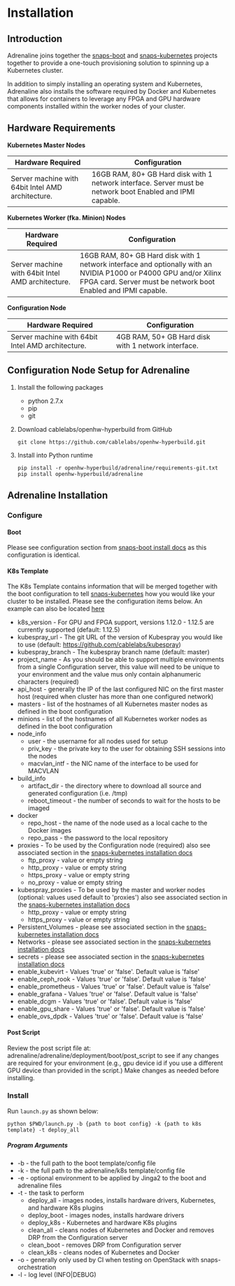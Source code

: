 # Installation

## Introduction

Adrenaline joins together the [snaps-boot](https://github.com/cablelabs/snaps-boot)
and [snaps-kubernetes](https://github.com/cablelabs/snaps-kubernetes) projects together
to provide a one-touch provisioning solution to spinning up a Kubernetes cluster.

In addition to simply installing an operating system and Kubernetes, Adrenaline
also installs the software required by Docker and Kubernetes that allows for containers
to leverage any FPGA and GPU hardware components installed within the worker nodes
of your cluster. 

## Hardware Requirements

**Kubernetes Master Nodes**

| Hardware Required | Configuration |
| ----------------- | ------------- |
| Server machine with 64bit Intel AMD architecture. | 16GB RAM, 80+ GB Hard disk with 1 network interface. Server must be network boot Enabled and IPMI capable. |

**Kubernetes Worker (fka. Minion) Nodes**

| Hardware Required | Configuration |
| ----------------- |  ------------- |
| Server machine with 64bit Intel AMD architecture. | 16GB RAM, 80+ GB Hard disk with 1 network interface and optionally with an NVIDIA P1000 or P4000 GPU and/or Xilinx FPGA card. Server must be network boot Enabled and IPMI capable. |

**Configuration Node**

| Hardware Required | Configuration |
| ----------------- | ------------- |
| Server machine with 64bit Intel AMD architecture. | 4GB RAM, 50+ GB Hard disk with 1 network interface. |

## Configuration Node Setup for Adrenaline

1. Install the following packages
    * python 2.7.x
    * pip
    * git

1. Download cablelabs/openhw-hyperbuild from GitHub
    ```
    git clone https://github.com/cablelabs/openhw-hyperbuild.git
    ```
1. Install into Python runtime
    ```
    pip install -r openhw-hyperbuild/adrenaline/requirements-git.txt
    pip install openhw-hyperbuild/adrenaline
    ```

## Adrenaline Installation

### Configure

#### Boot
Please see configuration section from
[snaps-boot install docs](https://github.com/cablelabs/snaps-boot/blob/master/doc/source/install/install.md#3-configuration)
as this configuration is identical.

#### K8s Template
The K8s Template contains information that will be merged together with the boot
configuration to tell [snaps-kubernetes](https://github.com/cablelabs/snaps-kubernetes)
how you would like your cluster to be installed. Please see the configuration items below.
An example can also be located
[here](https://github.com/cablelabs/openhw-hyperbuild/blob/master/adrenaline/ci/playbooks/templates/adrenaline.yaml.j2)

+ k8s_version - For GPU and FPGA support, versions 1.12.0 - 1.12.5 are currently supported (default: 1.12.5)
+ kubespray_url - The git URL of the version of Kubespray you would like to use (default: https://github.com/cablelabs/kubespray)
+ kubespray_branch - The kubespray branch name (default: master)
+ project_name - As you should be able to support multiple environments from a single Configuration server,
 this value will need to be unique to your environment and the value mus only contain alphanumeric characters (required)
+ api_host - generally the IP of the last configured NIC on the first master host (required when cluster has more than
 one configured network)
+ masters - list of the hostnames of all Kubernetes master nodes as defined in the boot configuration
+ minions - list of the hostnames of all Kubernetes worker nodes as defined in the boot configuration
+ node_info
    + user - the username for all nodes used for setup
    + priv_key - the private key to the user for obtaining SSH sessions into the nodes
    + macvlan_intf - the NIC name of the interface to be used for MACVLAN
+ build_info
    + artifact_dir - the directory where to download all source and generated configuration (i.e. /tmp)
    + reboot_timeout - the number of seconds to wait for the hosts to be imaged
+ docker
    + repo_host - the name of the node used as a local cache to the Docker images
    + repo_pass - the password to the local repository
+ proxies - To be used by the Configuration node (required)
 also see associated section in the [snaps-kubernetes installation docs](https://github.com/cablelabs/snaps-kubernetes/blob/master/doc/source/install/install.md)
    + ftp_proxy - value or empty string
    + http_proxy - value or empty string
    + https_proxy - value or empty string
    + no_proxy - value or empty string
+ kubespray_proxies - To be used by the master and worker nodes (optional: values used default to 'proxies')
 also see associated section in the [snaps-kubernetes installation docs](https://github.com/cablelabs/snaps-kubernetes/blob/master/doc/source/install/install.md)
    + http_proxy - value or empty string
    + https_proxy - value or empty string
+ Persistent_Volumes - please see associated section in the [snaps-kubernetes installation docs](https://github.com/cablelabs/snaps-kubernetes/blob/master/doc/source/install/install.md)
+ Networks - please see associated section in the [snaps-kubernetes installation docs](https://github.com/cablelabs/snaps-kubernetes/blob/master/doc/source/install/install.md)
+ secrets - please see associated section in the [snaps-kubernetes installation docs](https://github.com/cablelabs/snaps-kubernetes/blob/master/doc/source/install/install.md)
+ enable_kubevirt - Values 'true' or 'false'. Default value is 'false'
+ enable_ceph_rook - Values 'true' or 'false'. Default value is 'false'
+ enable_prometheus - Values 'true' or 'false'. Default value is 'false'
+ enable_grafana - Values 'true' or 'false'. Default value is 'false'
+ enable_dcgm - Values 'true' or 'false'. Default value is 'false'
+ enable_gpu_share - Values 'true' or 'false'. Default value is 'false'
+ enable_ovs_dpdk - Values 'true' or 'false'. Default value is 'false'

#### Post Script
Review the post script file at: adrenaline/adrenaline/deployment/boot/post_script to see if any changes are required for your environment (e.g., gpu device id if you use a different GPU device than provided in the script.)
Make changes as needed before installing.

### Install

Run `launch.py` as shown below:

```
python $PWD/launch.py -b {path to boot config} -k {path to k8s template} -t deploy_all
```

##### Program Arguments
+ -b - the full path to the boot template/config file
+ -k - the full path to the adrenaline/k8s template/config file
+ -e - optional environment to be applied by Jinga2 to the boot and adrenaline files
+ -t - the task to perform
    * deploy_all - images nodes, installs hardware drivers, Kubernetes, and hardware K8s plugins
    * deploy_boot - images nodes, installs hardware drivers
    * deploy_k8s - Kubernetes and hardware K8s plugins
    * clean_all - cleans nodes of Kubernetes and Docker and removes DRP from the Configuration server
    * clean_boot - removes DRP from Configuration server
    * clean_k8s - cleans nodes of Kubernetes and Docker
+ -o - generally only used by CI when testing on OpenStack with snaps-orchestration
+ -l - log level (INFO|DEBUG)
